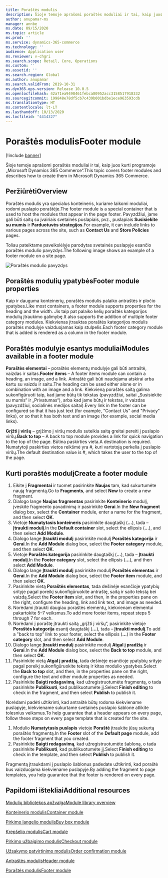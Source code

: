 ```yaml
---
title: Poraštės modulis
description: Šioje temoje aprašomi poraštės moduliai ir tai, kaip juos kurti programoje „Dynamics 365 Commerce“.
author: anupamar-ms
manager: annbe
ms.date: 09/15/2020
ms.topic: article
ms.prod: ''
ms.service: dynamics-365-commerce
ms.technology: ''
audience: Application user
ms.reviewer: v-chgri
ms.search.scope: Retail, Core, Operations
ms.custom: ''
ms.assetid: ''
ms.search.region: Global
ms.author: anupamar
ms.search.validFrom: 2019-10-31
ms.dyn365.ops.version: Release 10.0.5
ms.openlocfilehash: 42a71ea9498461febca80952acc3158517918332
ms.sourcegitcommit: 199848e78df5cb7c439b001bdbe1ece963593cdb
ms.translationtype: HT
ms.contentlocale: lt-LT
ms.lasthandoff: 10/13/2020
ms.locfileid: "4414327"
---
```

# <a name="footer-module"></a><span data-ttu-id="5f40b-103">Poraštės modulis</span><span class="sxs-lookup"><span data-stu-id="5f40b-103">Footer module</span></span>  

[!include [banner](includes/banner.md)]

<span data-ttu-id="5f40b-104">Šioje temoje aprašomi poraštės moduliai ir tai, kaip juos kurti programoje „Microsoft Dynamics 365 Commerce“.</span><span class="sxs-lookup"><span data-stu-id="5f40b-104">This topic covers footer modules and describes how to create them in Microsoft Dynamics 365 Commerce.</span></span>

## <a name="overview"></a><span data-ttu-id="5f40b-105">Peržiūrėti</span><span class="sxs-lookup"><span data-stu-id="5f40b-105">Overview</span></span>

<span data-ttu-id="5f40b-106">Poraštės modulis yra specialus konteineris, kuriame laikomi moduliai, rodomi puslapio poraštėje.</span><span class="sxs-lookup"><span data-stu-id="5f40b-106">The footer module is a special container that is used to host the modules that appear in the page footer.</span></span> <span data-ttu-id="5f40b-107">Pavyzdžiui, jame gali būti saitų su įvairiais svetainės puslapiais, pvz., puslapiais **Susisiekite su mumis** ir **Parduotuvės strategijos**.</span><span class="sxs-lookup"><span data-stu-id="5f40b-107">For example, it can include links to various pages across the site, such as **Contact Us** and **Store Policies** pages.</span></span>

<span data-ttu-id="5f40b-108">Toliau pateiktame paveikslėlyje parodytas svetainės puslapyje esančio poraštės modulio pavyzdys.</span><span class="sxs-lookup"><span data-stu-id="5f40b-108">The following image shows an example of a footer module on a site page.</span></span>

![Poraštės modulio pavyzdys](./media/ecommerce-footer.PNG)

## <a name="footer-module-properties"></a><span data-ttu-id="5f40b-110">Poraštės modulių ypatybės</span><span class="sxs-lookup"><span data-stu-id="5f40b-110">Footer module properties</span></span> 

<span data-ttu-id="5f40b-111">Kaip ir dauguma konteinerių, poraštės modulis palaiko antraštės ir pločio ypatybes.</span><span class="sxs-lookup"><span data-stu-id="5f40b-111">Like most containers, a footer module supports properties for the heading and the width.</span></span> <span data-ttu-id="5f40b-112">Jis taip pat palaiko kelių poraštės kategorijos modulių įtraukimo galimybę.</span><span class="sxs-lookup"><span data-stu-id="5f40b-112">It also supports the addition of multiple footer category modules.</span></span> <span data-ttu-id="5f40b-113">Kiekvienas įtrauktas poraštės kategorijos modulis poraštės modulyje vaizduojamas kaip stulpelis.</span><span class="sxs-lookup"><span data-stu-id="5f40b-113">Each footer category module that is added is rendered as a column in the footer module.</span></span>

## <a name="modules-available-in-a-footer-module"></a><span data-ttu-id="5f40b-114">Poraštės modulyje esantys moduliai</span><span class="sxs-lookup"><span data-stu-id="5f40b-114">Modules available in a footer module</span></span>

<span data-ttu-id="5f40b-115">**Poraštės elementai** – poraštės elementų modulyje gali būti antraštė, vaizdas ir saitas.</span><span class="sxs-lookup"><span data-stu-id="5f40b-115">**Footer items** – A footer items module can contain a heading, an image, and a link.</span></span> <span data-ttu-id="5f40b-116">Antraštė gali būti naudojama atskirai arba kartu su vaizdu ir saitu.</span><span class="sxs-lookup"><span data-stu-id="5f40b-116">The heading can be used either alone or in combination with an image and a link.</span></span> <span data-ttu-id="5f40b-117">Kiekvieną poraštės saitą galima sukonfigūruoti taip, kad jame būtų tik tekstas (pavyzdžiui, saitai „Susisiekite su mumis“ ir „Privatumas“), arba kad jame būtų ir tekstas, ir vaizdas (pavyzdžiui, socialinės medijos saitai).</span><span class="sxs-lookup"><span data-stu-id="5f40b-117">Every link in the footer can be configured so that it has just text (for example, "Contact Us" and "Privacy" links), or so that it has both text and an image (for example, social media links).</span></span>

<span data-ttu-id="5f40b-118">**Grįžti į viršų** – grįžimo į viršų modulis suteikia saitą greitai pereiti į puslapio viršų.</span><span class="sxs-lookup"><span data-stu-id="5f40b-118">**Back to top** – A back to top module provides a link for quick navigation to the top of the page.</span></span> <span data-ttu-id="5f40b-119">Būtina paskirties vieta.</span><span class="sxs-lookup"><span data-stu-id="5f40b-119">A destination is required.</span></span> <span data-ttu-id="5f40b-120">Numatytoji paskirties vietos reikšmė yra \#, kuri vartotoją perkelia į puslapio viršų.</span><span class="sxs-lookup"><span data-stu-id="5f40b-120">The default destination value is \#, which takes the user to the top of the page.</span></span>

## <a name="create-a-footer-module"></a><span data-ttu-id="5f40b-121">Kurti poraštės modulį</span><span class="sxs-lookup"><span data-stu-id="5f40b-121">Create a footer module</span></span>

1. <span data-ttu-id="5f40b-122">Eikite į **Fragmentai** ir tuomet pasirinkite **Naujas** tam, kad sukurtumėte naują fragmentą.</span><span class="sxs-lookup"><span data-stu-id="5f40b-122">Go to **Fragments**, and select **New** to create a new fragment.</span></span>
1. <span data-ttu-id="5f40b-123">Dialogo lange **Naujas fragmentas** pasirinkite **Konteinerio** modulį, įveskite fragmento pavadinimą ir pasirinkite **Gerai**.</span><span class="sxs-lookup"><span data-stu-id="5f40b-123">In the **New fragment** dialog box, select the **Container** module, enter a name for the fragment, and then select **OK**.</span></span>
1. <span data-ttu-id="5f40b-124">Vietoje **Numatytasis konteineris** pasirinkite daugtaškį (**...**), tada – **Įtraukti modulį**.</span><span class="sxs-lookup"><span data-stu-id="5f40b-124">In the **Default container** slot, select the ellipsis (**...**), and then select **Add Module**.</span></span>
1. <span data-ttu-id="5f40b-125">Dialogo lange **Įtraukti modulį** pasirinkite modulį **Poraštės kategorija** ir **Gerai**.</span><span class="sxs-lookup"><span data-stu-id="5f40b-125">In the **Add Module** dialog box, select the **Footer category** module, and then select **OK**.</span></span>
1. <span data-ttu-id="5f40b-126">Vietoje **Poraštės kategorija** pasirinkite daugtaškį (**...**), tada – **Įtraukti modulį**.</span><span class="sxs-lookup"><span data-stu-id="5f40b-126">In the **Footer category** slot, select the ellipsis (**...**), and then select **Add Module**.</span></span>
1. <span data-ttu-id="5f40b-127">Dialogo lange **Įtraukti modulį** pasirinkite modulį **Poraštės elementas** ir **Gerai**.</span><span class="sxs-lookup"><span data-stu-id="5f40b-127">In the **Add Module** dialog box, select the **Footer item** module, and then select **OK**.</span></span>
1. <span data-ttu-id="5f40b-128">Pasirinkite vietą **Poraštės elementas**, tada dešinėje esančioje ypatybių srityje pagal poreikį sukonfigūruokite antraštę, saitą ir saito tekstą bei vaizdą.</span><span class="sxs-lookup"><span data-stu-id="5f40b-128">Select the **Footer item** slot, and then, in the properties pane on the right, configure the heading, link and link text, and image as needed.</span></span>
1. <span data-ttu-id="5f40b-129">Norėdami įtraukti daugiau poraštės elementų, kiekvienam elementui pakartokite 5–7 veiksmus.</span><span class="sxs-lookup"><span data-stu-id="5f40b-129">To add more footer items, repeat steps 5 through 7 for each.</span></span>
1. <span data-ttu-id="5f40b-130">Norėdami į poraštę įtraukti saitą „grįžti į viršų“, pasirinkite vietoje **Poraštės kategorija** esantį daugtaškį (**...**), tada – **Įtraukti modulį**.</span><span class="sxs-lookup"><span data-stu-id="5f40b-130">To add a "back to top" link to your footer, select the ellipsis (**...**) in the **Footer category** slot, and then select **Add Module**.</span></span>
1. <span data-ttu-id="5f40b-131">Dialogo lange **Įtraukti modulį** pasirinkite modulį **Atgal į pradžią** ir **Gerai**.</span><span class="sxs-lookup"><span data-stu-id="5f40b-131">In the **Add Module** dialog box, select the **Back to top** module, and then select **OK**.</span></span>
1. <span data-ttu-id="5f40b-132">Pasirinkite vietą **Atgal į pradžią**, tada dešinėje esančioje ypatybių srityje pagal poreikį sukonfigūruokite tekstą ir kitas modulio ypatybes.</span><span class="sxs-lookup"><span data-stu-id="5f40b-132">Select the **Back to top** slot, and then, in the properties pane on the right, configure the text and other module properties as needed.</span></span>
1. <span data-ttu-id="5f40b-133">Pasirinkite **Baigti redagavimą**, kad užregistruotumėte fragmentą, o tada pasirinkite **Publikuoti**, kad publikuotumėte jį.</span><span class="sxs-lookup"><span data-stu-id="5f40b-133">Select **Finish editing** to check in the fragment, and then select **Publish** to publish it.</span></span>

<span data-ttu-id="5f40b-134">Norėdami padėti užtikrinti, kad antraštė būtų rodoma kiekviename puslapyje, kiekviename sukurtame svetainės puslapio šablone atlikite tolesnius veiksmus.</span><span class="sxs-lookup"><span data-stu-id="5f40b-134">To help guarantee that a header appears on every page, follow these steps on every page template that is created for the site.</span></span>

1. <span data-ttu-id="5f40b-135">Modulio **Numatytasis puslapis** vietoje **Poraštė** įtraukite jūsų sukurtą poraštės fragmentą.</span><span class="sxs-lookup"><span data-stu-id="5f40b-135">In the **Footer** slot of the **Default page** module, add the footer fragment that you created.</span></span>
1. <span data-ttu-id="5f40b-136">Pasirinkite **Baigti redagavimą**, kad užregistruotumėte šabloną, o tada pasirinkite **Publikuoti**, kad publikuotumėte jį.</span><span class="sxs-lookup"><span data-stu-id="5f40b-136">Select **Finish editing** to check in the template, and then select **Publish** to publish it.</span></span>

<span data-ttu-id="5f40b-137">Fragmentą įtraukdami į puslapio šablonus padedate užtikrinti, kad poraštė bus vaizduojama kiekviename puslapyje.</span><span class="sxs-lookup"><span data-stu-id="5f40b-137">By adding the fragment to page templates, you help guarantee that the footer is rendered on every page.</span></span>

## <a name="additional-resources"></a><span data-ttu-id="5f40b-138">Papildomi ištekliai</span><span class="sxs-lookup"><span data-stu-id="5f40b-138">Additional resources</span></span>

[<span data-ttu-id="5f40b-139">Modulių bibliotekos apžvalga</span><span class="sxs-lookup"><span data-stu-id="5f40b-139">Module library overview</span></span>](starter-kit-overview.md)

[<span data-ttu-id="5f40b-140">Konteinerio modulis</span><span class="sxs-lookup"><span data-stu-id="5f40b-140">Container module</span></span>](add-container-module.md)

[<span data-ttu-id="5f40b-141">Pirkimo langelio modulis</span><span class="sxs-lookup"><span data-stu-id="5f40b-141">Buy box module</span></span>](add-buy-box.md)

[<span data-ttu-id="5f40b-142">Krepšelio modulis</span><span class="sxs-lookup"><span data-stu-id="5f40b-142">Cart module</span></span>](add-cart-module.md)

[<span data-ttu-id="5f40b-143">Pirkimo užbaigimo modulis</span><span class="sxs-lookup"><span data-stu-id="5f40b-143">Checkout module</span></span>](add-checkout-module.md)

[<span data-ttu-id="5f40b-144">Užsakymo patvirtinimo modulis</span><span class="sxs-lookup"><span data-stu-id="5f40b-144">Order confirmation module</span></span>](order-confirmation-module.md)

[<span data-ttu-id="5f40b-145">Antraštės modulis</span><span class="sxs-lookup"><span data-stu-id="5f40b-145">Header module</span></span>](author-header-module.md)

[<span data-ttu-id="5f40b-146">Poraštės modulis</span><span class="sxs-lookup"><span data-stu-id="5f40b-146">Footer module</span></span>](author-footer-module.md)
